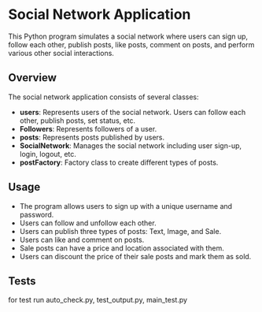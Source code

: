 # Social Network Application

This Python program simulates a social network where users can sign up, follow each other, publish posts, like posts, comment on posts, and perform various other social interactions.

## Overview

The social network application consists of several classes:

- **users**: Represents users of the social network. Users can follow each other, publish posts, set status, etc.
- **Followers**: Represents followers of a user.
- **posts**: Represents posts published by users.
- **SocialNetwork**: Manages the social network including user sign-up, login, logout, etc.
- **postFactory**: Factory class to create different types of posts.

## Usage

- The program allows users to sign up with a unique username and password.
- Users can follow and unfollow each other.
- Users can publish three types of posts: Text, Image, and Sale.
- Users can like and comment on posts.
- Sale posts can have a price and location associated with them.
- Users can discount the price of their sale posts and mark them as sold.
## Tests

for test run auto_check.py, test_output.py, main_test.py
